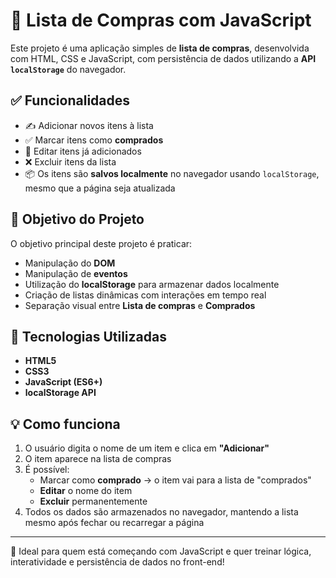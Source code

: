 # 🛒 Lista de Compras com JavaScript

Este projeto é uma aplicação simples de **lista de compras**, desenvolvida com HTML, CSS e JavaScript, com persistência de dados utilizando a **API `localStorage`** do navegador.

## ✅ Funcionalidades

- ✍️ Adicionar novos itens à lista
- ✅ Marcar itens como **comprados**
- 📝 Editar itens já adicionados
- ❌ Excluir itens da lista
- 📦 Os itens são **salvos localmente** no navegador usando `localStorage`, mesmo que a página seja atualizada

## 🧠 Objetivo do Projeto

O objetivo principal deste projeto é praticar:

- Manipulação do **DOM**
- Manipulação de **eventos**
- Utilização do **localStorage** para armazenar dados localmente
- Criação de listas dinâmicas com interações em tempo real
- Separação visual entre **Lista de compras** e **Comprados**

## 🧪 Tecnologias Utilizadas

- **HTML5**
- **CSS3**
- **JavaScript (ES6+)**
- **localStorage API**

## 💡 Como funciona

1. O usuário digita o nome de um item e clica em **"Adicionar"**
2. O item aparece na lista de compras
3. É possível:
   - Marcar como **comprado** → o item vai para a lista de "comprados"
   - **Editar** o nome do item
   - **Excluir** permanentemente
4. Todos os dados são armazenados no navegador, mantendo a lista mesmo após fechar ou recarregar a página

---

🎯 Ideal para quem está começando com JavaScript e quer treinar lógica, interatividade e persistência de dados no front-end!
